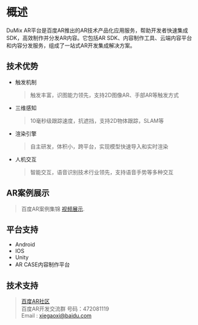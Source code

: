 概述
====
DuMix AR平台是百度AR推出的AR技术产品化应用服务，帮助开发者快速集成SDK，高效制作并分发AR内容。它包括AR SDK、内容制作工具、云端内容平台和内容分发服务，组成了一站式AR开发集成解决方案。

技术优势
-----
* 触发机制
     > 触发丰富，识图能力领先，支持2D图像AR、手部AR等触发方式
* 三维感知
     > 10毫秒级跟踪速度，抗遮挡，支持2D物体跟踪，SLAM等
* 渲染引擎
     > 自主研发，体积小，跨平台，实现模型快速导入和实时渲染
* 人机交互
     > 智能交互，语音识别技术行业领先，支持语音手势等多种交互

AR案例展示
-----
 > 百度AR案例集锦 [视频展示](http://ar-fm.cdn.bcebos.com/ar-website%2FARcasejinji12-21.mp4).

平台支持
-----
* Android
* IOS
* Unity
* AR CASE内容制作平台

技术支持
-----
 >[百度AR社区](http://ai.baidu.com/forum/topic/list/175)<br>
 >百度AR开发交流群 号码：472081119<br>
 >Email : xiegaoxi@baidu.com <br>
